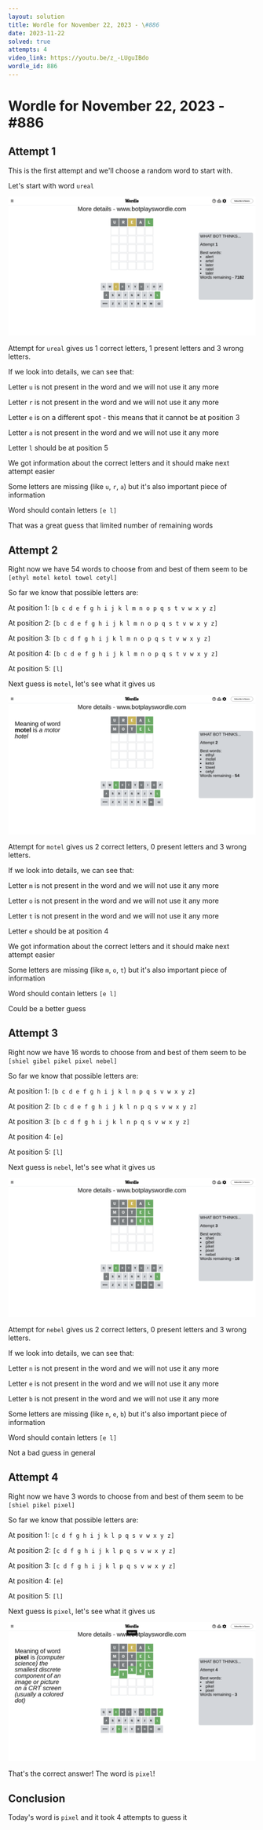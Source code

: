 ```yaml
---
layout: solution
title: Wordle for November 22, 2023 - \#886
date: 2023-11-22
solved: true
attempts: 4
video_link: https://youtu.be/z_-LUguIBdo
wordle_id: 886
---
```


# Wordle for November 22, 2023 - \#886

## Attempt 1

This is the first attempt and we'll choose a random word to start with.

Let's start with word `ureal`

![Attempt 1](2023-11-22/attempt-1.png)

Attempt for `ureal` gives us 1 correct letters, 1 present letters and 3 wrong letters.

If we look into details, we can see that:

Letter `u` is not present in the word and we will not use it any more

Letter `r` is not present in the word and we will not use it any more

Letter `e` is on a different spot - this means that it cannot be at position 3

Letter `a` is not present in the word and we will not use it any more

Letter `l` should be at position 5

We got information about the correct letters and it should make next attempt easier

Some letters are missing (like `u`, `r`, `a`) but it's also important piece of information

Word should contain letters `[e l]`

That was a great guess that limited number of remaining words



## Attempt 2

Right now we have 54 words to choose from and best of them seem to be `[ethyl motel ketol towel cetyl]`

So far we know that possible letters are:

At position 1: `[b c d e f g h i j k l m n o p q s t v w x y z]`

At position 2: `[b c d e f g h i j k l m n o p q s t v w x y z]`

At position 3: `[b c d f g h i j k l m n o p q s t v w x y z]`

At position 4: `[b c d e f g h i j k l m n o p q s t v w x y z]`

At position 5: `[l]`

Next guess is `motel`, let's see what it gives us

![Attempt 2](2023-11-22/attempt-2.png)

Attempt for `motel` gives us 2 correct letters, 0 present letters and 3 wrong letters.

If we look into details, we can see that:

Letter `m` is not present in the word and we will not use it any more

Letter `o` is not present in the word and we will not use it any more

Letter `t` is not present in the word and we will not use it any more

Letter `e` should be at position 4

We got information about the correct letters and it should make next attempt easier

Some letters are missing (like `m`, `o`, `t`) but it's also important piece of information

Word should contain letters `[e l]`

Could be a better guess



## Attempt 3

Right now we have 16 words to choose from and best of them seem to be `[shiel gibel pikel pixel nebel]`

So far we know that possible letters are:

At position 1: `[b c d e f g h i j k l n p q s v w x y z]`

At position 2: `[b c d e f g h i j k l n p q s v w x y z]`

At position 3: `[b c d f g h i j k l n p q s v w x y z]`

At position 4: `[e]`

At position 5: `[l]`

Next guess is `nebel`, let's see what it gives us

![Attempt 3](2023-11-22/attempt-3.png)

Attempt for `nebel` gives us 2 correct letters, 0 present letters and 3 wrong letters.

If we look into details, we can see that:

Letter `n` is not present in the word and we will not use it any more

Letter `e` is not present in the word and we will not use it any more

Letter `b` is not present in the word and we will not use it any more

Some letters are missing (like `n`, `e`, `b`) but it's also important piece of information

Word should contain letters `[e l]`

Not a bad guess in general



## Attempt 4

Right now we have 3 words to choose from and best of them seem to be `[shiel pikel pixel]`

So far we know that possible letters are:

At position 1: `[c d f g h i j k l p q s v w x y z]`

At position 2: `[c d f g h i j k l p q s v w x y z]`

At position 3: `[c d f g h i j k l p q s v w x y z]`

At position 4: `[e]`

At position 5: `[l]`

Next guess is `pixel`, let's see what it gives us

![Attempt 4](2023-11-22/attempt-4.png)

That's the correct answer! The word is `pixel`!

## Conclusion

Today's word is `pixel` and it took 4 attempts to guess it

